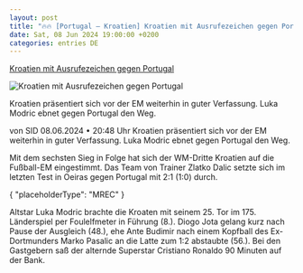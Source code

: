 ```yaml
---
layout: post
title: "🔥🔥 [Portugal – Kroatien] Kroatien mit Ausrufezeichen gegen Portugal"
date: Sat, 08 Jun 2024 19:00:00 +0200
categories: entries DE
---
```

[Kroatien mit Ausrufezeichen gegen Portugal](https://www.sport1.de/news/internationaler-fussball/2024/06/sechster-sieg-in-folge-kroatien-mit-ruckenwind-zur-em)

![Kroatien mit Ausrufezeichen gegen Portugal](https://reshape.sport1.de/c/t/e6e8665f-993a-482a-8689-5455e8a01a38/1200x630)

Kroatien präsentiert sich vor der EM weiterhin in guter Verfassung. Luka Modric ebnet gegen Portugal den Weg.

von SID 08.06.2024 • 20:48 Uhr Kroatien präsentiert sich vor der EM weiterhin in guter Verfassung. Luka Modric ebnet gegen Portugal den Weg.

Mit dem sechsten Sieg in Folge hat sich der WM-Dritte Kroatien auf die Fußball-EM eingestimmt. Das Team von Trainer Zlatko Dalic setzte sich im letzten Test in Oeiras gegen Portugal mit 2:1 (1:0) durch.

{ "placeholderType": "MREC" }

Altstar Luka Modric brachte die Kroaten mit seinem 25. Tor im 175. Länderspiel per Foulelfmeter in Führung (8.). Diogo Jota gelang kurz nach Pause der Ausgleich (48.), ehe Ante Budimir nach einem Kopfball des Ex-Dortmunders Marko Pasalic an die Latte zum 1:2 abstaubte (56.). Bei den Gastgebern saß der alternde Superstar Cristiano Ronaldo 90 Minuten auf der Bank.

